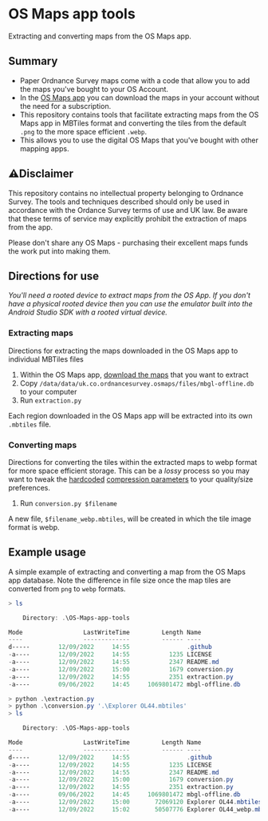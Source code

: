 # OS Maps app tools
Extracting and converting maps from the OS Maps app.

## Summary
* Paper Ordnance Survey maps come with a code that allow you to add the maps you've bought to your OS Account.
* In the [OS Maps app](https://shop.ordnancesurvey.co.uk/apps/os-maps-subscriptions/#app) you can download the maps in your account without the need for a subscription.
* This repository contains tools that facilitate extracting maps from the OS Maps app in MBTiles format and converting the tiles from the default `.png` to the more space efficient `.webp`.
* This allows you to use the digital OS Maps that you've bought with other mapping apps.

## :warning:Disclaimer
This repository contains no intellectual property belonging to Ordnance Survey. The tools and techniques described should only be used in accordance with the Ordance Survey terms of use and UK law. Be aware that these terms of service may explicitly prohibit the extraction of maps from the app. 

Please don't share any OS Maps - purchasing their excellent maps funds the work put into making them.

## Directions for use
_You'll need a rooted device to extract maps from the OS App. If you don't have a physical rooted device then you can use the emulator built into the Android Studio SDK with a rooted virtual device._

### Extracting maps
Directions for extracting the maps downloaded in the OS Maps app to individual MBTiles files

1. Within the OS Maps app, [download the maps](https://osmaps.com/os-maps-help?categoryId=631349&article=637593#article-id-637593) that you want to extract
1. Copy `/data/data/uk.co.ordnancesurvey.osmaps/files/mbgl-offline.db` to your computer
1. Run `extraction.py`

Each region downloaded in the OS Maps app will be extracted into its own `.mbtiles` file.

### Converting maps
Directions for converting the tiles within the extracted maps to webp format for more space efficient storage. This can be a _lossy_ process so you may want to tweak the [hardcoded](https://github.com/aricooperdavis/OS-Maps-app-tools/blob/main/conversion.py#L42) [compression parameters](https://pillow.readthedocs.io/en/stable/handbook/image-file-formats.html#webp) to your quality/size preferences.

1. Run `conversion.py $filename`

A new file, `$filename_webp.mbtiles`, will be created in which the tile image format is webp.

## Example usage
A simple example of extracting and converting a map from the OS Maps app database. Note the difference in file size once the map tiles are converted from `png` to `webp` formats.

```powershell
> ls

    Directory: .\OS-Maps-app-tools

Mode                 LastWriteTime         Length Name
----                 -------------         ------ ----
d-----        12/09/2022     14:55                .github
-a----        12/09/2022     14:55           1235 LICENSE
-a----        12/09/2022     14:55           2347 README.md
-a----        12/09/2022     15:00           1679 conversion.py
-a----        12/09/2022     14:55           2351 extraction.py
-a----        09/06/2022     14:45     1069801472 mbgl-offline.db

> python .\extraction.py
> python .\conversion.py '.\Explorer OL44.mbtiles'
> ls

    Directory: .\OS-Maps-app-tools

Mode                 LastWriteTime         Length Name
----                 -------------         ------ ----
d-----        12/09/2022     14:55                .github
-a----        12/09/2022     14:55           1235 LICENSE
-a----        12/09/2022     14:55           2347 README.md
-a----        12/09/2022     15:00           1679 conversion.py
-a----        12/09/2022     14:55           2351 extraction.py
-a----        09/06/2022     14:45     1069801472 mbgl-offline.db
-a----        12/09/2022     15:00       72069120 Explorer OL44.mbtiles
-a----        12/09/2022     15:02       50507776 Explorer OL44_webp.mbtiles
```
